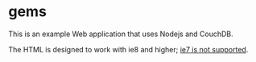 gems
====

This is an example Web application that uses Nodejs and CouchDB.

The HTML is designed to work with ie8 and higher; [ie7 is not supported](http://theie7countdown.com/).

